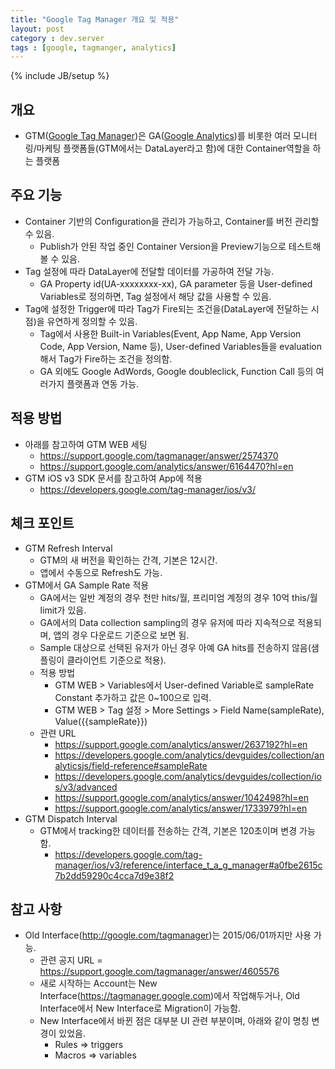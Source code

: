 ```yaml
---
title: "Google Tag Manager 개요 및 적용"
layout: post
category : dev.server
tags : [google, tagmanger, analytics]
---
```

{% include JB/setup %}

개요
--------------

- GTM([Google Tag Manager](https://tagmanager.google.com))은 GA([Google Analytics](http://www.google.com/analytics))를 비롯한 여러 모니터링/마케팅 플랫폼들(GTM에서는 DataLayer라고 함)에 대한 Container역할을 하는 플랫폼

주요 기능
-------------------

- Container 기반의 Configuration을 관리가 가능하고, Container를 버전 관리할 수 있음.
	- Publish가 안된 작업 중인 Container Version을 Preview기능으로 테스트해볼 수 있음.
- Tag 설정에 따라 DataLayer에 전달할 데이터를 가공하여 전달 가능.
	- GA Property id(UA-xxxxxxxx-xx), GA parameter 등을 User-defined Variables로 정의하면, Tag 설정에서 해당 값을 사용할 수 있음.
- Tag에 설정한 Trigger에 따라 Tag가 Fire되는 조건을(DataLayer에 전달하는 시점)을 유연하게 정의할 수 있음.
	- Tag에서 사용한 Built-in Variables(Event, App Name, App Version Code, App Version, Name 등),  User-defined Variables들을 evaluation해서 Tag가 Fire하는 조건을 정의함.
	- GA 외에도 Google AdWords, Google doubleclick, Function Call 등의 여러가지 플랫폼과 연동 가능.

적용 방법
-----------------

- 아래를 참고하여 GTM WEB 세팅
	- <https://support.google.com/tagmanager/answer/2574370>
	- <https://support.google.com/analytics/answer/6164470?hl=en>
- GTM iOS v3 SDK 문서를 참고하여 App에 적용
	- <https://developers.google.com/tag-manager/ios/v3/>

체크 포인트
-------------

- GTM Refresh Interval
	- GTM의 새 버전을 확인하는 간격, 기본은 12시간.
	- 앱에서 수동으로 Refresh도 가능.
- GTM에서 GA Sample Rate 적용
	- GA에서는 일반 계정의 경우 천만 hits/월, 프리미엄 계정의 경우 10억 this/월 limit가 있음.
	- GA에서의 Data collection sampling의 경우 유저에 따라 지속적으로 적용되며, 앱의 경우 다운로드 기준으로 보면 됨.
	- Sample 대상으로 선택된 유저가 아닌 경우 아예 GA hits를 전송하지 않음(샘플링이 클라이언트 기준으로 적용).
	- 적용 방법
		- GTM WEB > Variables에서 User-defined Variable로 sampleRate Constant 추가하고 값은 0~100으로 입력.
		- GTM WEB > Tag 설정 > More Settings > Field Name(sampleRate), Value({{sampleRate}})
	- 관련 URL
		- <https://support.google.com/analytics/answer/2637192?hl=en>
		- <https://developers.google.com/analytics/devguides/collection/analyticsjs/field-reference#sampleRate>
		- <https://developers.google.com/analytics/devguides/collection/ios/v3/advanced>
		- <https://support.google.com/analytics/answer/1042498?hl=en>
		- <https://support.google.com/analytics/answer/1733979?hl=en>
- GTM Dispatch Interval
	- GTM에서 tracking한 데이터를 전송하는 간격, 기본은 120초이며 변경 가능함.
		- <https://developers.google.com/tag-manager/ios/v3/reference/interface_t_a_g_manager#a0fbe2615c7b2dd59290c4cca7d9e38f2>

참고 사항
-------

- Old Interface(<http://google.com/tagmanager>)는 2015/06/01까지만 사용 가능.
	- 관련 공지 URL = <https://support.google.com/tagmanager/answer/4605576>
	- 새로 시작하는 Account는 New Interface(<https://tagmanager.google.com>)에서 작업해두거나, Old Interface에서 New Interface로 Migration이 가능함.
	- New Interface에서 바뀐 점은 대부분 UI 관련 부분이며, 아래와 같이 명칭 변경이 있었음.
		- Rules => triggers
		- Macros => variables
